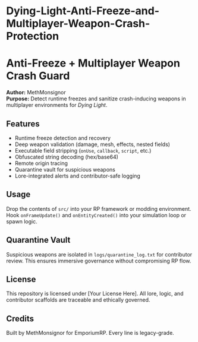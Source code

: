 # Dying-Light-Anti-Freeze-and-Multiplayer-Weapon-Crash-Protection
#  Anti-Freeze + Multiplayer Weapon Crash Guard

**Author:** MethMonsignor  
**Purpose:** Detect runtime freezes and sanitize crash-inducing weapons in multiplayer environments for *Dying Light*.

## Features

- Runtime freeze detection and recovery
- Deep weapon validation (damage, mesh, effects, nested fields)
- Executable field stripping (`onUse`, `callback`, `script`, etc.)
- Obfuscated string decoding (hex/base64)
- Remote origin tracing
- Quarantine vault for suspicious weapons
- Lore-integrated alerts and contributor-safe logging

## Usage

Drop the contents of `src/` into your RP framework or modding environment. Hook `onFrameUpdate()` and `onEntityCreated()` into your simulation loop or spawn logic.

## Quarantine Vault

Suspicious weapons are isolated in `logs/quarantine_log.txt` for contributor review. This ensures immersive governance without compromising RP flow.

## License

This repository is licensed under [Your License Here]. All lore, logic, and contributor scaffolds are traceable and ethically governed.

## Credits

Built by MethMonsignor for EmporiumRP. Every line is legacy-grade.
